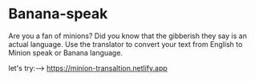 # Banana-speak
Are you a fan of minions? Did you know that the gibberish they say is an actual language. Use the translator to convert your text from English to Minion speak or Banana language.

let's try:--> https://minion-transaltion.netlify.app

